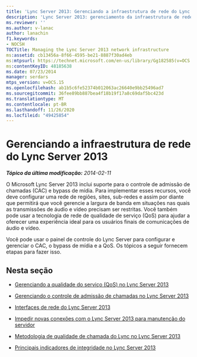 ```yaml
---
title: 'Lync Server 2013: Gerenciando a infraestrutura de rede do Lync Server 2013'
description: 'Lync Server 2013: gerenciamento da infraestrutura de rede do Lync Server 2013.'
ms.reviewer: ''
ms.author: v-lanac
author: lanachin
f1.keywords:
- NOCSH
TOCTitle: Managing the Lync Server 2013 network infrastructure
ms:assetid: cb13456a-8f66-4595-be21-8887f30ad4eb
ms:mtpsurl: https://technet.microsoft.com/en-us/library/Gg182585(v=OCS.15)
ms:contentKeyID: 48185638
ms.date: 07/23/2014
manager: serdars
mtps_version: v=OCS.15
ms.openlocfilehash: ab1b5c6fe52374b012063ac26640e9bb25496ad7
ms.sourcegitcommit: 36fee89bb887bea4f18b19f17a8c69daf5bc423d
ms.translationtype: MT
ms.contentlocale: pt-BR
ms.lasthandoff: 11/26/2020
ms.locfileid: "49425854"
---
```

# <a name="managing-the-lync-server-2013-network-infrastructure"></a>Gerenciando a infraestrutura de rede do Lync Server 2013

<div data-xmlns="http://www.w3.org/1999/xhtml">

<div class="topic" data-xmlns="http://www.w3.org/1999/xhtml" data-msxsl="urn:schemas-microsoft-com:xslt" data-cs="https://msdn.microsoft.com/">

<div data-asp="https://msdn2.microsoft.com/asp">



</div>

<div id="mainSection">

<div id="mainBody">

<span> </span>

_**Tópico da última modificação:** 2014-02-11_

O Microsoft Lync Server 2013 inclui suporte para o controle de admissão de chamadas (CAC) e bypass de mídia. Para implementar esses recursos, você deve configurar uma rede de regiões, sites, sub-redes e assim por diante que permitirá que você gerencie a largura de banda em situações nas quais as transmissões de áudio e vídeo precisam ser restritas. Você também pode usar a tecnologia de rede de qualidade de serviço (QoS) para ajudar a oferecer uma experiência ideal para os usuários finais de comunicações de áudio e vídeo.

Você pode usar o painel de controle do Lync Server para configurar e gerenciar o CAC, o bypass de mídia e a QoS. Os tópicos a seguir fornecem etapas para fazer isso.

<div>

## <a name="in-this-section"></a>Nesta seção

  - [Gerenciando a qualidade do serviço (QoS) no Lync Server 2013](lync-server-2013-managing-quality-of-service-qos.md)

  - [Gerenciando o controle de admissão de chamadas no Lync Server 2013](lync-server-2013-managing-call-admission-control.md)

  - [Interfaces de rede do Lync Server 2013](lync-server-2013-lync-server-network-interfaces.md)

  - [Impedir novas conexões com o Lync Server 2013 para manutenção do servidor](lync-server-2013-prevent-new-connections-to-lync-server-for-server-maintenance.md)

  - [Metodologia de qualidade de chamada do Lync no Lync Server 2013](lync-server-2013-poster-lync-call-quality-methodology.md)

  - [Principais indicadores de integridade no Lync Server 2013](lync-server-2013-poster-key-health-indicators.md)

</div>

</div>

<span> </span>

</div>

</div>

</div>

